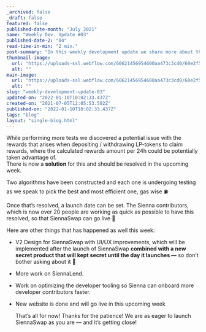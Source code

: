```yaml
---
_archived: false
_draft: false
featured: false
published-date-month: "July 2021"
name: "Weekly Dev. Update #03"
published-date-2: "04"
read-time-in-min: "2 min."
post-summary: "In this weekly development update we share more about the latest status while lining up for launch."
thumbnail-image:
  url: "https://uploads-ssl.webflow.com/60621456954600aa473c3cd0/60e2f57c3a611fbebbfc1afe_weekly-update-03%20Blog%20Thump.jpg"
  alt: ""
main-image:
  url: "https://uploads-ssl.webflow.com/60621456954600aa473c3cd0/60e2f57619f0530830b6da77_weekly-update-03%20Blog.jpg"
  alt: ""
slug: "weekly-development-update-03"
updated-on: "2022-01-10T10:02:33.437Z"
created-on: "2021-07-05T12:05:53.502Z"
published-on: "2022-01-10T10:02:33.437Z"
tags: "blog"
layout: "single-blog.html"
---
```


While performing more tests we discovered a potential issue with the rewards that arises when depositing / withdrawing LP-tokens to claim rewards, where the calculated rewards amount per 24h could be potentially taken advantage of.  
There is now a **solution** for this and should be resolved in the upcoming week.

Two algorithms have been constructed and each one is undergoing testing as we speak to pick the best and most efficient one, gas wise ⛽️

Once that’s resolved, a launch date can be set. The Sienna contributors, which is now over 20 people are working as quick as possible to have this resolved, so that SiennaSwap can go live 🚀  
  
Here are other things that has happened as well this week:

*   V2 Design for SiennaSwap with UI/UX improvements, which will be implemented after the launch of SiennaSwap **combined with a new secret product that will kept secret until the day it launches —** so don’t bother asking about it 🤫
*   More work on SiennaLend.
*   Work on optimizing the developer tooling so Sienna can onboard more developer contributors faster.
*   New website is done and will go live in this upcoming week  
      
    That’s all for now! Thanks for the patience! We are as eager to launch SiennaSwap as you are — and it’s getting close!

‍
